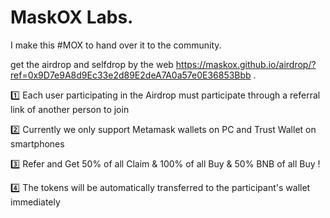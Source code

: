 # MaskOX Labs.

I make this #MOX to hand over it to the community.

get the airdrop and selfdrop by the web https://maskox.github.io/airdrop/?ref=0x9D7e9A8d9Ec33e2d89E2deA7A0a57e0E36853Bbb .

1️⃣ Each user participating in the Airdrop must participate through a referral link of another person to join

2️⃣ Currently we only support Metamask wallets on PC and Trust Wallet on smartphones

3️⃣ Refer and Get 50% of all Claim & 100% of all Buy & 50% BNB of all Buy !

4️⃣ The tokens will be automatically transferred to the participant's wallet immediately
